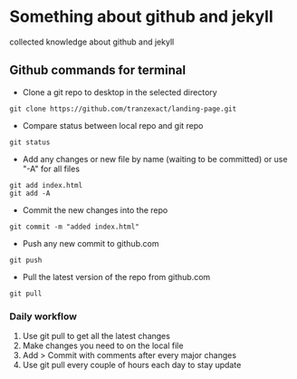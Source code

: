 # Something about github and jekyll
collected knowledge about github and jekyll

## Github commands for terminal

* Clone a git repo to desktop in the selected directory
```
git clone https://github.com/tranzexact/landing-page.git
```
* Compare status between local repo and git repo
```
git status
```
* Add any changes or new file by name (waiting to be committed) or use "-A" for all files
```
git add index.html
git add -A
```
* Commit the new changes into the repo
```
git commit -m "added index.html"
```
* Push any new commit to github.com
```
git push
```
* Pull the latest version of the repo from github.com
```
git pull
```
### Daily workflow
1. Use git pull to get all the latest changes
2. Make changes you need to on the local file
3. Add > Commit with comments after every major changes
4. Use git pull every couple of hours each day to stay update
